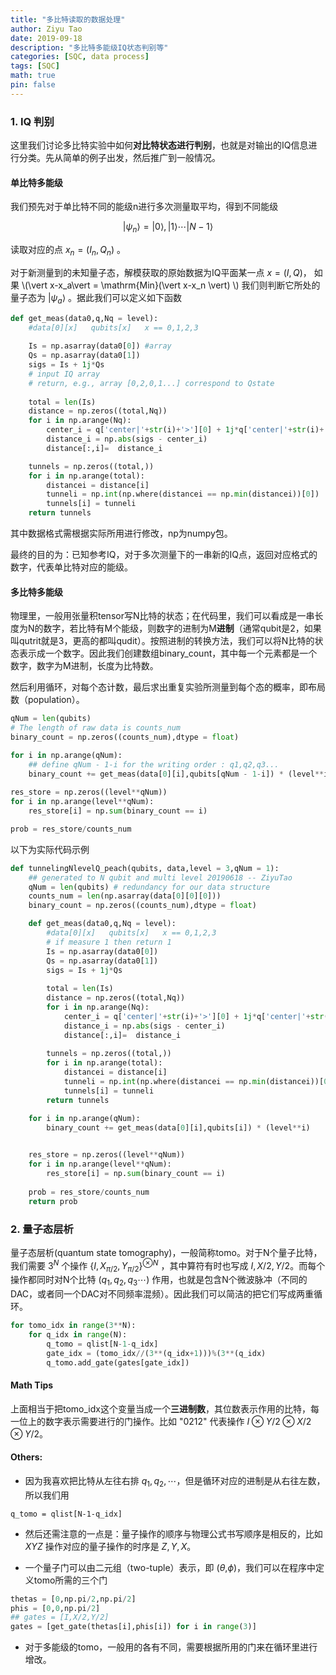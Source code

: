 ```yaml
---
title: "多比特读取的数据处理"
author: Ziyu Tao
date: 2019-09-18
description: "多比特多能级IQ状态判别等"
categories: [SQC, data process]
tags: [SQC]
math: true
pin: false
---
```






### 1. IQ 判别

这里我们讨论多比特实验中如何**对比特状态进行判别**，也就是对输出的IQ信息进行分类。先从简单的例子出发，然后推广到一般情况。

#### 单比特多能级

我们预先对于单比特不同的能级n进行多次测量取平均，得到不同能级 

$$\vert\psi_n\rangle = \vert 0\rangle,\vert 1\rangle \cdots \vert N-1\rangle$$ 

读取对应的点 $x_n = (I_n,Q_n)$ 。



对于新测量到的未知量子态，解模获取的原始数据为IQ平面某一点 $x = (I,Q)$， 如果 \\(\vert x-x_a\vert = \mathrm{Min}(\vert x-x_n \vert)​ \\)  我们则判断它所处的量子态为 $\vert\psi_a\rangle$ 。据此我们可以定义如下函数

```python
def get_meas(data0,q,Nq = level):
    #data[0][x]   qubits[x]   x == 0,1,2,3
    
    Is = np.asarray(data0[0]) #array
    Qs = np.asarray(data0[1])    
    sigs = Is + 1j*Qs
	# input IQ array
    # return, e.g., array [0,2,0,1...] correspond to Qstate
    
    total = len(Is)
    distance = np.zeros((total,Nq))
    for i in np.arange(Nq):
        center_i = q['center|'+str(i)+'>'][0] + 1j*q['center|'+str(i)+'>'][1]
        distance_i = np.abs(sigs - center_i)
        distance[:,i]=  distance_i

    tunnels = np.zeros((total,))
    for i in np.arange(total):
        distancei = distance[i]
        tunneli = np.int(np.where(distancei == np.min(distancei))[0])
        tunnels[i] = tunneli 
    return tunnels
```

其中数据格式需根据实际所用进行修改，np为numpy包。

最终的目的为：已知参考IQ，对于多次测量下的一串新的IQ点，返回对应格式的数字，代表单比特对应的能级。



#### 多比特多能级

物理里，一般用张量积tensor写N比特的状态；在代码里，我们可以看成是一串长度为N的数字，若比特有M个能级，则数字的进制为M**进制**（通常qubit是2，如果叫qutrit就是3，更高的都叫qudit）。按照进制的转换方法，我们可以将N比特的状态表示成一个数字。因此我们创建数组binary_count，其中每一个元素都是一个数字，数字为M进制，长度为比特数。

然后利用循环，对每个态计数，最后求出重复实验所测量到每个态的概率，即布局数（population）。

```python
qNum = len(qubits)
# The length of raw data is counts_num
binary_count = np.zeros((counts_num),dtype = float)

for i in np.arange(qNum):
    ## define qNum - 1-i for the writing order : q1,q2,q3...
    binary_count += get_meas(data[0][i],qubits[qNum - 1-i]) * (level**i)
        
res_store = np.zeros((level**qNum))
for i in np.arange(level**qNum):
    res_store[i] = np.sum(binary_count == i) 

prob = res_store/counts_num
```

以下为实际代码示例

```python
def tunnelingNlevelQ_peach(qubits, data,level = 3,qNum = 1):
    ## generated to N qubit and multi level 20190618 -- ZiyuTao
    qNum = len(qubits) # redundancy for our data structure
    counts_num = len(np.asarray(data[0][0][0]))
    binary_count = np.zeros((counts_num),dtype = float)

    def get_meas(data0,q,Nq = level):
        #data[0][x]   qubits[x]   x == 0,1,2,3
        # if measure 1 then return 1
        Is = np.asarray(data0[0])
        Qs = np.asarray(data0[1])    
        sigs = Is + 1j*Qs
        
        total = len(Is)
        distance = np.zeros((total,Nq))
        for i in np.arange(Nq):
            center_i = q['center|'+str(i)+'>'][0] + 1j*q['center|'+str(i)+'>'][1]
            distance_i = np.abs(sigs - center_i)
            distance[:,i]=  distance_i
        
        tunnels = np.zeros((total,))
        for i in np.arange(total):
            distancei = distance[i]
            tunneli = np.int(np.where(distancei == np.min(distancei))[0])
            tunnels[i] = tunneli 
        return tunnels

    for i in np.arange(qNum):
        binary_count += get_meas(data[0][i],qubits[i]) * (level**i)
        

    res_store = np.zeros((level**qNum))
    for i in np.arange(level**qNum):
        res_store[i] = np.sum(binary_count == i) 
        
    prob = res_store/counts_num
    return prob
```



### 2. 量子态层析

量子态层析(quantum state tomography)，一般简称tomo。对于N个量子比特，我们需要 $3^N$ 个操作 $\{I,X_{\pi/2},Y_{\pi/2}\}^{\otimes N}$ ，其中算符有时也写成 $I,X/2,Y/2$。而每个操作都同时对N个比特 $(q_1,q_2,q_3 \cdots)$ 作用，也就是包含N个微波脉冲（不同的DAC，或者同一个DAC对不同频率混频）。因此我们可以简洁的把它们写成两重循环。

```python
for tomo_idx in range(3**N):
    for q_idx in range(N):
        q_tomo = qlist[N-1-q_idx]
        gate_idx = (tomo_idx//(3**(q_idx+1)))%(3**(q_idx)
        q_tomo.add_gate(gates[gate_idx])
```

#### Math Tips 

上面相当于把tomo_idx这个变量当成一个**三进制数**，其位数表示作用的比特，每一位上的数字表示需要进行的门操作。比如 "0212" 代表操作 $I \otimes Y/2 \otimes X/2 \otimes Y/2$。

#### Others: 

- 因为我喜欢把比特从左往右排 $q_1,q_2,\cdots$，但是循环对应的进制是从右往左数，所以我们用

```
q_tomo = qlist[N-1-q_idx]
```

- 然后还需注意的一点是：量子操作的顺序与物理公式书写顺序是相反的，比如 $XYZ$ 操作对应的量子操作的时序是 $Z,Y,X$。

- 一个量子门可以由二元组（two-tuple）表示，即 ($\theta$,$\phi$)，我们可以在程序中定义tomo所需的三个门

```python
thetas = [0,np.pi/2,np.pi/2]
phis = [0,0,np.pi/2]
## gates = [I,X/2,Y/2]
gates = [get_gate(thetas[i],phis[i]) for i in range(3)]
```

- 对于多能级的tomo，一般用的各有不同，需要根据所用的门来在循环里进行增改。





